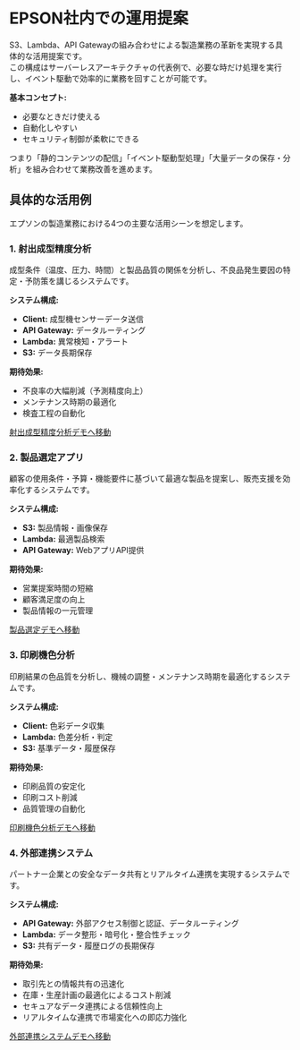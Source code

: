 # EPSON社内での運用提案

S3、Lambda、API Gatewayの組み合わせによる製造業務の革新を実現する具体的な活用提案です。  
この構成はサーバーレスアーキテクチャの代表例で、必要な時だけ処理を実行し、イベント駆動で効率的に業務を回すことが可能です。

**基本コンセプト:**

- 必要なときだけ使える
- 自動化しやすい
- セキュリティ制御が柔軟にできる  

つまり「静的コンテンツの配信」「イベント駆動型処理」「大量データの保存・分析」を組み合わせて業務改善を進めます。

## 具体的な活用例

エプソンの製造業務における4つの主要な活用シーンを想定します。

### 1. 射出成型精度分析

成型条件（温度、圧力、時間）と製品品質の関係を分析し、不良品発生要因の特定・予防策を講じるシステムです。  

**システム構成:**

- **Client:** 成型機センサーデータ送信
- **API Gateway:** データルーティング
- **Lambda:** 異常検知・アラート
- **S3:** データ長期保存

**期待効果:**

- 不良率の大幅削減（予測精度向上）
- メンテナンス時期の最適化
- 検査工程の自動化

[射出成型精度分析デモへ移動](injection-molding.html)

### 2. 製品選定アプリ

顧客の使用条件・予算・機能要件に基づいて最適な製品を提案し、販売支援を効率化するシステムです。  

**システム構成:**

- **S3:** 製品情報・画像保存
- **Lambda:** 最適製品検索
- **API Gateway:** WebアプリAPI提供

**期待効果:**

- 営業提案時間の短縮
- 顧客満足度の向上
- 製品情報の一元管理

[製品選定デモへ移動](product-selection.html)

### 3. 印刷機色分析

印刷結果の色品質を分析し、機械の調整・メンテナンス時期を最適化するシステムです。  

**システム構成:**

- **Client:** 色彩データ収集
- **Lambda:** 色差分析・判定
- **S3:** 基準データ・履歴保存

**期待効果:**

- 印刷品質の安定化
- 印刷コスト削減
- 品質管理の自動化

[印刷機色分析デモへ移動](print-color-analysis.html)

### 4. 外部連携システム

パートナー企業との安全なデータ共有とリアルタイム連携を実現するシステムです。  

**システム構成:**

- **API Gateway:** 外部アクセス制御と認証、データルーティング
- **Lambda:** データ整形・暗号化・整合性チェック
- **S3:** 共有データ・履歴ログの長期保存

**期待効果:**

- 取引先との情報共有の迅速化  
- 在庫・生産計画の最適化によるコスト削減  
- セキュアなデータ連携による信頼性向上  
- リアルタイムな連携で市場変化への即応力強化

[外部連携システムデモへ移動](partner-integration.html)
